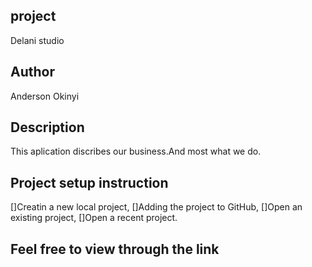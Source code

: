 ## project
Delani studio
## Author
Anderson Okinyi
## Description
This aplication discribes our business.And most what we do. 
## Project setup instruction
[]Creatin a new local project,
[]Adding the project to GitHub,
[]Open an existing project,
[]Open a recent project.
## Feel free to view through the link
